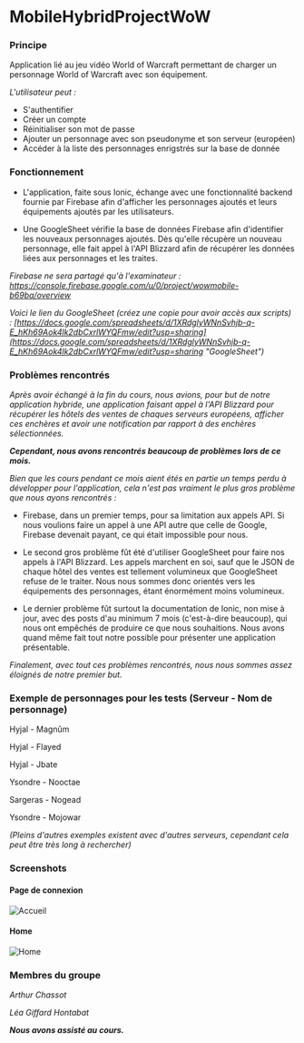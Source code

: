 # MobileHybridProjectWoW #

### Principe ###

Application lié au jeu vidéo World of Warcraft permettant de charger un personnage World of Warcraft avec son équipement.

*L'utilisateur peut :*

- S'authentifier
- Créer un compte
- Réinitialiser son mot de passe
- Ajouter un personnage avec son pseudonyme et son serveur (européen)
- Accéder à la liste des personnages enrigstrés sur la base de donnée

### Fonctionnement ###



- L'application, faite sous Ionic, échange avec une fonctionnalité backend fournie par Firebase afin d'afficher les personnages ajoutés et leurs équipements ajoutés par les utilisateurs.


- Une GoogleSheet vérifie la base de données Firebase afin d'identifier les nouveaux personnages ajoutés. Dès qu'elle récupère un nouveau personnage, elle fait appel à l'API Blizzard afin de récupérer les données liées aux personnages et les traites.

*Firebase ne sera partagé qu'à l'examinateur :*
*[https://console.firebase.google.com/u/0/project/wowmobile-b69ba/overview ](https://console.firebase.google.com/u/0/project/wowmobile-b69ba/overview)*

*Voici le lien du GoogleSheet (créez une copie pour avoir accès aux scripts) :*
*[https://docs.google.com/spreadsheets/d/1XRdglyWNnSvhjb-q-E_hKh69Aok4lk2dbCxrlWYQFmw/edit?usp=sharing](https://docs.google.com/spreadsheets/d/1XRdglyWNnSvhjb-q-E_hKh69Aok4lk2dbCxrlWYQFmw/edit?usp=sharing "GoogleSheet")*

### Problèmes rencontrés ###

*Après avoir échangé à la fin du cours, nous avions, pour but de notre application hybride, une application faisant appel à l'API Blizzard pour récupérer les hôtels des ventes de chaques serveurs européens, afficher ces enchères et avoir une notification par rapport à des enchères sélectionnées.*

***Cependant, nous avons rencontrés beaucoup de problèmes lors de ce mois.***


*Bien que les cours pendant ce mois aient étés en partie un temps perdu à développer pour l'application, cela n'est pas vraiment le plus gros problème que nous ayons rencontrés :*

- Firebase, dans un premier temps, pour sa limitation aux appels API. Si nous voulions faire un appel à une API autre que celle de Google, Firebase devenait payant, ce qui était impossible pour nous.



- Le second gros problème fût été d'utiliser GoogleSheet pour faire nos appels à l'API Blizzard. Les appels marchent en soi, sauf que le JSON de chaque hôtel des ventes est tellement volumineux que GoogleSheet refuse de le traiter. Nous nous sommes donc orientés vers les équipements des personnages, étant énormément moins volumineux.



- Le dernier problème fût surtout la documentation de Ionic, non mise à jour, avec des posts d'au minimum 7 mois (c'est-à-dire beaucoup), qui nous ont empêchés de produire ce que nous souhaitions. Nous avons quand même fait tout notre possible pour présenter une application présentable.


*Finalement, avec tout ces problèmes rencontrés, nous nous sommes assez éloignés de notre premier but.*

### Exemple de personnages pour les tests (Serveur - Nom de personnage) ###
Hyjal - Magnûm

Hyjal - Flayed

Hyjal - Jbate

Ysondre - Nooctae

Sargeras - Nogead

Ysondre - Mojowar

*(Pleins d'autres exemples existent avec d'autres serveurs, cependant cela peut être très long à rechercher)*

###  Screenshots ###
#### Page de connexion ####

![Accueil](http://zupimages.net/up/17/44/tap6.png)

#### Home ####

![Home](http://zupimages.net/up/17/44/c36l.png)


### Membres du groupe ###

*Arthur Chassot*

*Léa Giffard Hontabat*

***Nous avons assisté au cours.***